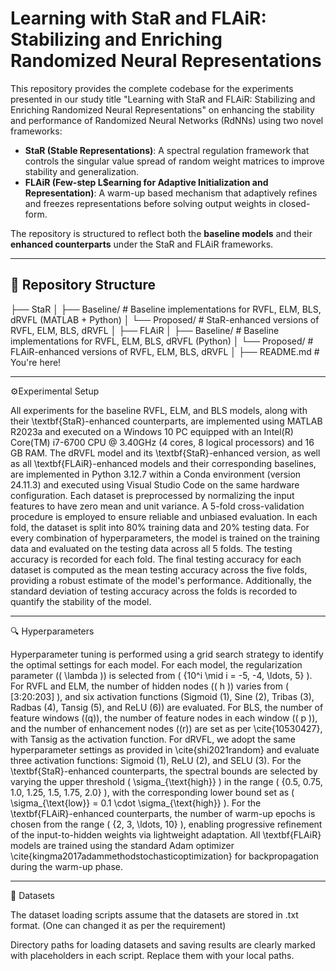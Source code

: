# Learning with StaR and FLAiR: Stabilizing and Enriching Randomized Neural Representations


This repository provides the complete codebase for the experiments presented in our study title "Learning with StaR and FLAiR: Stabilizing and Enriching Randomized Neural Representations" on enhancing the stability and performance of Randomized Neural Networks (RdNNs) using two novel frameworks:
- **StaR (Stable Representations)**: A spectral regulation framework that controls the singular value spread of random weight matrices to improve stability and generalization.
- **FLAiR (Few-step L$earning for Adaptive Initialization and Representation)**: A warm-up based mechanism that adaptively refines and freezes representations before solving output weights in closed-form.

The repository is structured to reflect both the **baseline models** and their **enhanced counterparts** under the StaR and FLAiR frameworks.

------------------------------------------------------------------------

## 📁 Repository Structure


├── StaR
│ ├── Baseline/ # Baseline implementations for RVFL, ELM, BLS, dRVFL (MATLAB + Python)
│ └── Proposed/ # StaR-enhanced versions of RVFL, ELM, BLS, dRVFL
│
├── FLAiR
│ ├── Baseline/ # Baseline implementations for RVFL, ELM, BLS, dRVFL (Python)
│ └── Proposed/ # FLAiR-enhanced versions of RVFL, ELM, BLS, dRVFL
│
├── README.md # You're here!




----------------------------------------------------------------------

⚙️Experimental Setup

All experiments for the baseline RVFL, ELM, and BLS models, along with their \textbf{StaR}-enhanced counterparts, are implemented using MATLAB R2023a and executed on a Windows 10 PC equipped with an Intel(R) Core(TM) i7-6700 CPU @ 3.40GHz (4 cores, 8 logical processors) and 16 GB RAM. The dRVFL model and its \textbf{StaR}-enhanced version, as well as all \textbf{FLAiR}-enhanced models and their corresponding baselines, are implemented in Python 3.12.7 within a Conda environment (version 24.11.3) and executed using Visual Studio Code on the same hardware configuration. Each dataset is preprocessed by normalizing the input features to have zero mean and unit variance. A $5$-fold cross-validation procedure is employed to ensure reliable and unbiased evaluation. In each fold, the dataset is split into $80\%$ training data and $20\%$ testing data. For every combination of hyperparameters, the model is trained on the training data and evaluated on the testing data across all $5$ folds. The testing accuracy is recorded for each fold. The final testing accuracy for each dataset is computed as the mean testing accuracy across the five folds, providing a robust estimate of the model's performance. Additionally, the standard deviation of testing accuracy across the folds is recorded to quantify the stability of the model.



-------------------------------------------------------------------

🔍 Hyperparameters

Hyperparameter tuning is performed using a grid search strategy to identify the optimal settings for each model. For each model, the regularization parameter (\( \lambda \)) is selected from \( \{10^i \mid i = -5, -4, \ldots, 5\} \). For RVFL and ELM, the number of hidden nodes (\( h \)) varies from \( [3:20:203] \), and six activation functions (Sigmoid (1), Sine (2), Tribas (3), Radbas (4), Tansig (5), and ReLU (6)) are evaluated. For BLS, the number of feature windows (\(q\)), the number of feature nodes in each window (\( p \)), and the number of enhancement nodes (\(r\)) are set as per \cite{10530427}, with Tansig as the activation function. For dRVFL, we adopt the same hyperparameter settings as provided in \cite{shi2021random} and evaluate three activation functions: Sigmoid (1), ReLU (2), and SELU (3). For the \textbf{StaR}-enhanced counterparts, the spectral bounds are selected by varying the upper threshold \( \sigma_{\text{high}} \) in the range \( \{0.5, 0.75, 1.0, 1.25, 1.5, 1.75, 2.0\} \), with the corresponding lower bound set as \( \sigma_{\text{low}} = 0.1 \cdot \sigma_{\text{high}} \). For the \textbf{FLAiR}-enhanced counterparts, the number of warm-up epochs is chosen from the range \( \{2, 3, \ldots, 10\} \), enabling progressive refinement of the input-to-hidden weights via lightweight adaptation. All \textbf{FLAiR} models are trained using the standard Adam optimizer \cite{kingma2017adammethodstochasticoptimization} for backpropagation during the warm-up phase. 


------------------------------------------------------------------------------


📂 Datasets

The dataset loading scripts assume that the datasets are stored in .txt format. (One can changed it as per the requirement)

Directory paths for loading datasets and saving results are clearly marked with placeholders in each script. Replace them with your local paths.

